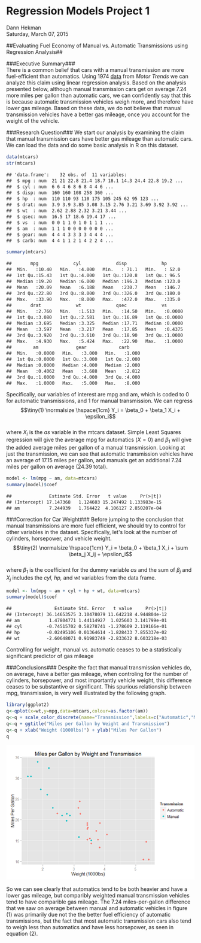 # Regression Models Project 1
Dann Hekman  
Saturday, March 07, 2015  

##Evaluating Fuel Economy of Manual vs. Automatic Transmissions using Regression Analysis##

###Executive Summary###  
There is a common belief that cars with a manual transmission are more fuel-efficient than automatics. Using 1974 [data](https://stat.ethz.ch/R-manual/R-devel/library/datasets/html/mtcars.html) from *Motor Trends* we can analyze this claim using linear regression analysis. Based on the analysis presented below, although manual transmission cars get on average 7.24 more miles per gallon than automatic cars, we can confidently say that this is because automatic transmission vehicles weigh more, and therefore have lower gas mileage. Based on these data, we do not believe that manual transmission vehicles have a better gas mileage, once you account for the weight of the vehicle. 

###Research Question###
We start our analysis by examining the claim that manual transmission cars have better gas mileage than automatic cars. We can load the data and do some basic analysis in R on this dataset. 

```r
data(mtcars)
str(mtcars)
```

```
## 'data.frame':	32 obs. of  11 variables:
##  $ mpg : num  21 21 22.8 21.4 18.7 18.1 14.3 24.4 22.8 19.2 ...
##  $ cyl : num  6 6 4 6 8 6 8 4 4 6 ...
##  $ disp: num  160 160 108 258 360 ...
##  $ hp  : num  110 110 93 110 175 105 245 62 95 123 ...
##  $ drat: num  3.9 3.9 3.85 3.08 3.15 2.76 3.21 3.69 3.92 3.92 ...
##  $ wt  : num  2.62 2.88 2.32 3.21 3.44 ...
##  $ qsec: num  16.5 17 18.6 19.4 17 ...
##  $ vs  : num  0 0 1 1 0 1 0 1 1 1 ...
##  $ am  : num  1 1 1 0 0 0 0 0 0 0 ...
##  $ gear: num  4 4 4 3 3 3 3 4 4 4 ...
##  $ carb: num  4 4 1 1 2 1 4 2 2 4 ...
```

```r
summary(mtcars)
```

```
##       mpg             cyl             disp             hp       
##  Min.   :10.40   Min.   :4.000   Min.   : 71.1   Min.   : 52.0  
##  1st Qu.:15.43   1st Qu.:4.000   1st Qu.:120.8   1st Qu.: 96.5  
##  Median :19.20   Median :6.000   Median :196.3   Median :123.0  
##  Mean   :20.09   Mean   :6.188   Mean   :230.7   Mean   :146.7  
##  3rd Qu.:22.80   3rd Qu.:8.000   3rd Qu.:326.0   3rd Qu.:180.0  
##  Max.   :33.90   Max.   :8.000   Max.   :472.0   Max.   :335.0  
##       drat             wt             qsec             vs        
##  Min.   :2.760   Min.   :1.513   Min.   :14.50   Min.   :0.0000  
##  1st Qu.:3.080   1st Qu.:2.581   1st Qu.:16.89   1st Qu.:0.0000  
##  Median :3.695   Median :3.325   Median :17.71   Median :0.0000  
##  Mean   :3.597   Mean   :3.217   Mean   :17.85   Mean   :0.4375  
##  3rd Qu.:3.920   3rd Qu.:3.610   3rd Qu.:18.90   3rd Qu.:1.0000  
##  Max.   :4.930   Max.   :5.424   Max.   :22.90   Max.   :1.0000  
##        am              gear            carb      
##  Min.   :0.0000   Min.   :3.000   Min.   :1.000  
##  1st Qu.:0.0000   1st Qu.:3.000   1st Qu.:2.000  
##  Median :0.0000   Median :4.000   Median :2.000  
##  Mean   :0.4062   Mean   :3.688   Mean   :2.812  
##  3rd Qu.:1.0000   3rd Qu.:4.000   3rd Qu.:4.000  
##  Max.   :1.0000   Max.   :5.000   Max.   :8.000
```
Specifically, our variables of interest are mpg and am, which is coded to 0 for automatic transmissions, and 1 for manual transmission. 
We can regress  
$$\tiny(1) \normalsize \hspace{1cm} Y_i = \beta_0 + \beta_1 X_i + \epsilon_i$$  
where $X_i$ is the *as* variable in the mtcars dataset. Simple Least Squares regression will give the average mpg for automatics ($X = 0$) and $\beta_1$ will give the added average miles per gallon of a manual transmission. 
Looking at just the transmission, we can see that automatic transmission vehicles have an average of 17.15 miles per gallon, and manuals get an additional 7.24 miles per gallon on average (24.39 total).


```r
model <- lm(mpg ~ am, data=mtcars)
summary(model)$coef
```

```
##              Estimate Std. Error   t value     Pr(>|t|)
## (Intercept) 17.147368   1.124603 15.247492 1.133983e-15
## am           7.244939   1.764422  4.106127 2.850207e-04
```

###Correction for Car Weight###
Before jumping to the conclusion that manual transmissions are more fuel efficient, we should try to control for other variables in the dataset. Specifically, let's look at the number of cylinders, horsepower, and vehicle weight.  
$$\tiny(2) \normalsize \hspace{1cm} Y_i = \beta_0 + \beta_1 X_i + \sum \beta_j X_ij + \epsilon_i$$  
where $\beta_1$ is the coefficient for the dummy variable *as* and the sum of $\beta_j$ and $X_j$ includes the *cyl, hp,* and *wt* variables from the data frame.  

```r
model <- lm(mpg ~ am + cyl + hp + wt, data=mtcars)
summary(model)$coef
```

```
##                Estimate Std. Error   t value     Pr(>|t|)
## (Intercept) 36.14653575 3.10478079 11.642218 4.944804e-12
## am           1.47804771 1.44114927  1.025603 3.141799e-01
## cyl         -0.74515702 0.58278741 -1.278609 2.119166e-01
## hp          -0.02495106 0.01364614 -1.828433 7.855337e-02
## wt          -2.60648071 0.91983749 -2.833632 8.603218e-03
```

Controlling for weight, manual vs. automatic ceases to be a statistically significant predictor of gas mileage

###Conclusions###
Despite the fact that manual transmission vehicles do, on average, have a better gas mileage, when controling for the number of cylinders, horsepower, and most importantly vehicle weight, this difference ceases to be substantive or significant. This spurious relationship between mpg, transmission, is very well illustrated by the following graph.


```r
library(ggplot2)
q<-qplot(x=wt,y=mpg,data=mtcars,colour=as.factor(am))
q<-q + scale_color_discrete(name="Transmission",labels=c("Automatic","Manual"))
q<-q + ggtitle("Miles per Gallon by Weight and Transmission")
q<-q + xlab("Weight (1000lbs)") + ylab("Miles Per Gallon")
q
```

![](RA_Project_files/figure-html/Graph-1.png) 

So we can see clearly that automatics tend to be both heavier and have a lower gas mileage, but comparibly weighted manual transmission vehicles tend to have comparible gas mileage. The 7.24 miles-per-gallon difference that we saw on average between manual and automatic vehicles in figure (1) was primarily due not the the better fuel efficiency of automatic transmissions, but the fact that most automatic transmission cars also tend to weigh less than automatics and have less horsepower, as seen in equation (2).
